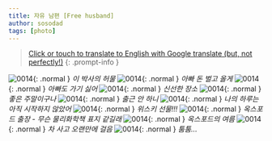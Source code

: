 ```yaml
---
title: 자유 남편 [Free husband]
author: sosodad
tags: [photo]
---
```



> [Click or touch to translate to English with Google translate (but, not perfectly!)](https://jinseuk56-github-io.translate.goog/posts/0014/?_x_tr_sl=ko&_x_tr_tl=en&_x_tr_hl=ko&_x_tr_pto=wapp)
{: .prompt-info }


![0014](https://onedrive.live.com/embed?resid=F96DE3EAE83811FB%21161327&authkey=%21ABiN1WkA2W3sXKc&height=1024){: .normal }
_이 박사의 허물_
![0014](https://onedrive.live.com/embed?resid=F96DE3EAE83811FB%21161331&authkey=%21ACNOdBy4X1ywbbE&height=1024){: .normal }
_아빠 돈 벌고 올게_
![0014](https://onedrive.live.com/embed?resid=F96DE3EAE83811FB%21161337&authkey=%21AJjMaQ1EmV3GhRQ&height=1024){: .normal }
_아빠도 가기 싫어_
![0014](https://onedrive.live.com/embed?resid=F96DE3EAE83811FB%21161441&authkey=%21APYOZGiLmrKZ5X8&height=1024){: .normal }
_신선한 장소_
![0014](https://onedrive.live.com/embed?resid=F96DE3EAE83811FB%21161440&authkey=%21AC9_THX8wIcZHms&height=1024){: .normal }
_좋은 주말이구나_
![0014](https://onedrive.live.com/embed?resid=F96DE3EAE83811FB%21161448&authkey=%21AIAJA8z5h4HTrkg&height=1024){: .normal }
_출근 안 하니_
![0014](https://onedrive.live.com/embed?resid=F96DE3EAE83811FB%21161464&authkey=%21AO3sr6W4ah0erG8&height=1024){: .normal }
_나의 하루는 아직 시작하지 않았어_
![0014](https://onedrive.live.com/embed?resid=F96DE3EAE83811FB%21161482&authkey=%21AGYVNInHdSrFucc&height=1024){: .normal }
_위스키 선물!!!_
![0014](https://onedrive.live.com/embed?resid=F96DE3EAE83811FB%21161483&authkey=%21ADl65iOXxKOAmvY&height=1024){: .normal }
_옥스포드 출장 - 무슨 물리화학책 표지 같길래_
![0014](https://onedrive.live.com/embed?resid=F96DE3EAE83811FB%21161484&authkey=%21ANrY0jDPhu_AXRE&height=1024){: .normal }
_옥스포드의 여름_
![0014](https://onedrive.live.com/embed?resid=F96DE3EAE83811FB%21161485&authkey=%21AFsgSfk41uAPiwE&height=1024){: .normal }
_차 사고 오랜만에 걸음_
![0014](https://onedrive.live.com/embed?resid=F96DE3EAE83811FB%21161479&authkey=%21AHnQiaRnVhOTy28&height=1024){: .normal }
_툼툼..._